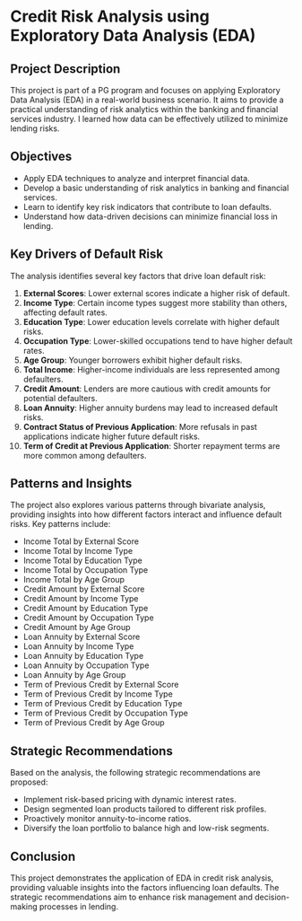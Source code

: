 # Credit Risk Analysis using Exploratory Data Analysis (EDA)

## Project Description

This project is part of a PG program and focuses on applying Exploratory Data Analysis (EDA) in a real-world business scenario. It aims to provide a practical understanding of risk analytics within the banking and financial services industry. I learned how data can be effectively utilized to minimize lending risks.

## Objectives

*   Apply EDA techniques to analyze and interpret financial data.
*   Develop a basic understanding of risk analytics in banking and financial services.
*   Learn to identify key risk indicators that contribute to loan defaults.
*   Understand how data-driven decisions can minimize financial loss in lending.

## Key Drivers of Default Risk

The analysis identifies several key factors that drive loan default risk:

1.  **External Scores**: Lower external scores indicate a higher risk of default.
2.  **Income Type**: Certain income types suggest more stability than others, affecting default rates.
3.  **Education Type**: Lower education levels correlate with higher default risks.
4.  **Occupation Type**: Lower-skilled occupations tend to have higher default rates.
5.  **Age Group**: Younger borrowers exhibit higher default risks.
6.  **Total Income**: Higher-income individuals are less represented among defaulters.
7.  **Credit Amount**: Lenders are more cautious with credit amounts for potential defaulters.
8.  **Loan Annuity**: Higher annuity burdens may lead to increased default risks.
9.  **Contract Status of Previous Application**: More refusals in past applications indicate higher future default risks.
10. **Term of Credit at Previous Application**: Shorter repayment terms are more common among defaulters.

## Patterns and Insights

The project also explores various patterns through bivariate analysis, providing insights into how different factors interact and influence default risks. Key patterns include:

*   Income Total by External Score
*   Income Total by Income Type
*   Income Total by Education Type
*   Income Total by Occupation Type
*   Income Total by Age Group
*   Credit Amount by External Score
*   Credit Amount by Income Type
*   Credit Amount by Education Type
*   Credit Amount by Occupation Type
*   Credit Amount by Age Group
*   Loan Annuity by External Score
*   Loan Annuity by Income Type
*   Loan Annuity by Education Type
*   Loan Annuity by Occupation Type
*   Loan Annuity by Age Group
*   Term of Previous Credit by External Score
*   Term of Previous Credit by Income Type
*   Term of Previous Credit by Education Type
*   Term of Previous Credit by Occupation Type
*   Term of Previous Credit by Age Group

## Strategic Recommendations

Based on the analysis, the following strategic recommendations are proposed:

*   Implement risk-based pricing with dynamic interest rates.
*   Design segmented loan products tailored to different risk profiles.
*   Proactively monitor annuity-to-income ratios.
*   Diversify the loan portfolio to balance high and low-risk segments.

## Conclusion

This project demonstrates the application of EDA in credit risk analysis, providing valuable insights into the factors influencing loan defaults. The strategic recommendations aim to enhance risk management and decision-making processes in lending.
